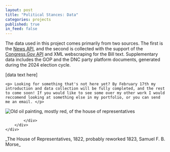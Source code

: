 ```yaml
---
layout: post
title: "Political Stances: Data"
categories: projects
published: true
in_feed: false
---
```


The data used in this project comes primarily from two sources. The first is the [News API](https://newsapi.org/), and the second is collected with the support of the [Congress.Gov API](https://www.congress.gov/) and XML webscraping for the Bill text. Supplementary data includes the GOP and the DNC party platform documents, generated during the 2024 election cycle.
<section>
[data text here]

 </section>

<section>

	<p> Looking for something that's not here yet? By February 17th my introduction and data collection will be fully completed, and the rest to come soon! If you would like to see some over my other work I would reccomend looking at something else in my portfolio, or you can send me an email. </p>

  <section>
	<div class="box alt">
		<div class="row gtr-50 gtr-uniform">
			<div class="col-12"><span class="image fit"><img src="/assets/images
nga_hor.jpg" alt="Old oil painting, mostly red, of the house of representatives"  /></span> 
        
			</div>
		</div>
	</div>
</section>
_The House of Representatives, 1822, probably reworked 1823, Samuel F. B. Morse_
</section>
